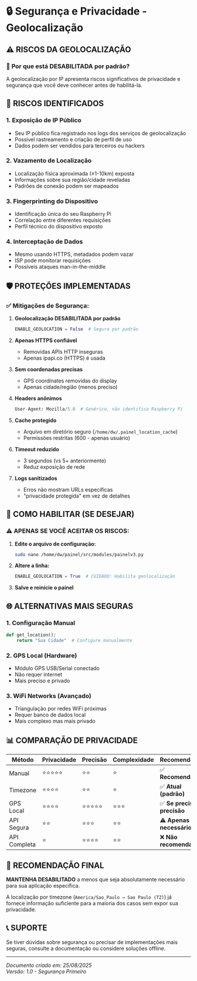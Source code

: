 # 🔒 Segurança e Privacidade - Geolocalização

## ⚠️ RISCOS DA GEOLOCALIZAÇÃO

### 📍 **Por que está DESABILITADA por padrão?**

A geolocalização por IP apresenta riscos significativos de privacidade e segurança que você deve conhecer antes de habilitá-la.

## 🚨 RISCOS IDENTIFICADOS

### 1. **Exposição de IP Público**
- Seu IP público fica registrado nos logs dos serviços de geolocalização
- Possível rastreamento e criação de perfil de uso
- Dados podem ser vendidos para terceiros ou hackers

### 2. **Vazamento de Localização**
- Localização física aproximada (±1-10km) exposta
- Informações sobre sua região/cidade reveladas
- Padrões de conexão podem ser mapeados

### 3. **Fingerprinting do Dispositivo**
- Identificação única do seu Raspberry Pi
- Correlação entre diferentes requisições
- Perfil técnico do dispositivo exposto

### 4. **Interceptação de Dados**
- Mesmo usando HTTPS, metadados podem vazar
- ISP pode monitorar requisições
- Possíveis ataques man-in-the-middle

## 🛡️ PROTEÇÕES IMPLEMENTADAS

### ✅ **Mitigações de Segurança:**

1. **Geolocalização DESABILITADA por padrão**
   ```python
   ENABLE_GEOLOCATION = False  # Seguro por padrão
   ```

2. **Apenas HTTPS confiável**
   - Removidas APIs HTTP inseguras
   - Apenas ipapi.co (HTTPS) é usada

3. **Sem coordenadas precisas**
   - GPS coordinates removidas do display
   - Apenas cidade/região (menos preciso)

4. **Headers anônimos**
   ```python
   User-Agent: Mozilla/5.0  # Genérico, não identifica Raspberry Pi
   ```

5. **Cache protegido**
   - Arquivo em diretório seguro (`/home/dw/.painel_location_cache`)
   - Permissões restritas (600 - apenas usuário)

6. **Timeout reduzido**
   - 3 segundos (vs 5+ anteriormente)
   - Reduz exposição de rede

7. **Logs sanitizados**
   - Erros não mostram URLs específicas
   - "privacidade protegida" em vez de detalhes

## 🔧 COMO HABILITAR (SE DESEJAR)

### ⚠️ **APENAS SE VOCÊ ACEITAR OS RISCOS:**

1. **Edite o arquivo de configuração:**
   ```bash
   sudo nano /home/dw/painel/src/modules/painelv3.py
   ```

2. **Altere a linha:**
   ```python
   ENABLE_GEOLOCATION = True  # CUIDADO: Habilita geolocalização
   ```

3. **Salve e reinicie o painel**

## 🌐 ALTERNATIVAS MAIS SEGURAS

### 1. **Configuração Manual**
```python
def get_location():
    return "Sua Cidade"  # Configure manualmente
```

### 2. **GPS Local (Hardware)**
- Módulo GPS USB/Serial conectado
- Não requer internet
- Mais preciso e privado

### 3. **WiFi Networks (Avançado)**
- Triangulação por redes WiFi próximas
- Requer banco de dados local
- Mais complexo mas mais privado

## 📊 COMPARAÇÃO DE PRIVACIDADE

| Método | Privacidade | Precisão | Complexidade | Recomendação |
|--------|-------------|----------|--------------|--------------|
| Manual | ⭐⭐⭐⭐⭐ | ⭐⭐ | ⭐ | ✅ **Recomendado** |
| Timezone | ⭐⭐⭐⭐ | ⭐⭐ | ⭐ | ✅ **Atual (padrão)** |
| GPS Local | ⭐⭐⭐⭐ | ⭐⭐⭐⭐⭐ | ⭐⭐⭐ | ✅ **Se precisar precisão** |
| API Segura | ⭐⭐ | ⭐⭐⭐ | ⭐⭐ | ⚠️ **Apenas se necessário** |
| API Completa | ⭐ | ⭐⭐⭐⭐ | ⭐⭐ | ❌ **Não recomendado** |

## 🎯 RECOMENDAÇÃO FINAL

**MANTENHA DESABILITADO** a menos que seja absolutamente necessário para sua aplicação específica.

A localização por timezone (`America/Sao_Paulo → Sao Paulo (TZ)`) já fornece informação suficiente para a maioria dos casos sem expor sua privacidade.

## 📞 SUPORTE

Se tiver dúvidas sobre segurança ou precisar de implementações mais seguras, consulte a documentação ou considere soluções offline.

---
*Documento criado em: 25/08/2025*  
*Versão: 1.0 - Segurança Primeiro*
